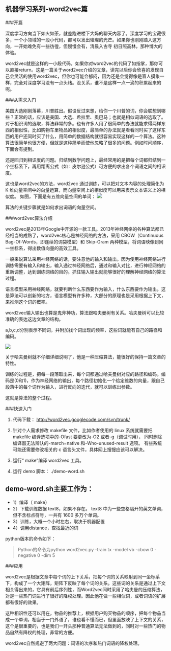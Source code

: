 ## 机器学习系列-word2vec篇 ##

###开篇 

深度学习方向当下如火如荼，就差跑进楼下大妈的聊天内容了。深度学习的宝藏很多，一个小领域的一段小代码，都可以发出璀璨的光芒。如果你也刚刚踏入这方向，一开始难免有一些彷徨，但慢慢会有，清晨入古寺 初日照高林，那种博大的体验。

word2vec就是这样的一小段代码，如果你对word2vec的代码了如指掌，那你可以直接return。这是一篇关于word2vec介绍的文章，读完以后你会欣喜的发现自己会灵活的使用word2vec，但你也可能会郁闷，因为还是会觉得像是盲人摸象一样，完全对深度学习没有一点头绪。没关系，谁不是这样一点一滴的积累起来的呢。

###从需求入门

美国大选刚刚落幕，川普胜出。假设反过来想，给你一个川普的词，你会联想到哪些？正常的话，应该是美国、大选、希拉里、奥巴马；也就是相似词语的选取了。对于相识词的选取，算法非常的多。也有许多人用了很简单的办法就能求得两样东西的相似性，比如购物车里物品的相似度，最简单的办法就是看看同时买了这样东西的用户还同时买了什么，用简单的数据结构就很容易实现这样的一个算法。这种算法很简单也很方便，但就是这种简单而使他忽略了很多的问题。例如时间顺序，下面会有提到。

还是回归到相识度的问题。归结到数学问题上，最经常用的是把每个词都归结到一个坐标系下，再用距离公式（如：皮尔逊公式）可方便的求出各个词语之间的相识度。

这也是word2vec的方法，word2vec 通过训练，可以把对文本内容的处理简化为 K 维向量空间中的向量运算，而向量空间上的相似度可以用来表示文本语义上的相似度。
如图，下面是有五维向量空间的单词：
![](http://chuantu.biz/t5/41/1478758660x2102250234.png)

算法的关键步骤就是如何求出词语的向量空间。


###word2vec算法介绍


word2vec是2013年Google中开源的一款工具。2013年神经网络的各种算法都已经相当的成熟了，word2vec核心是神经网络的方法，采用 CBOW（Continuous Bag-Of-Words，即连续的词袋模型）和 Skip-Gram 两种模型，将词语映像到同一坐标系，得出数值向量的高效工具。

一般来说算法采用神经网络的话，要注意他的输入和输出。因为使用神经网络进行训练需要有输入和输出，输入通过神经网络后，通过和输入对比，进行神经网络的重新调整，达到训练网络的目的。抓住输入输出就能够很好的理解神经网络的算法过程。

语言模型采用神经网络，就要判断什么东西要作为输入，什么东西要作为输出。这是算法可以创新的地方，语言模型有许多种，大部分的原理也是采用根据上下文，来推测这个词的概率。

word2vec输入输出也算是鬼斧神功，算法跟哈夫曼树有关系。哈夫曼树可以比较准确的表达这边文章的结构。

a,b,c,d分别表示不同词，并附加找个词出现的频率，这些词就能有自己的路径和编码。

![](http://chuantu.biz/t5/41/1478765121x2102250234.png)

关于哈夫曼树就不仔细详细说明了，他是一种压缩算法，能很好的保持一篇文章的特性。

训练的过程是，把每一段落取出来，每个词都通过哈夫曼树对应的路径和编码。编码是(0和1)，作为神经网络的输出，每个路径初始化一个给定维数的向量，跟自己段落中的每个词作为输入，进行反向的迭代，就可以训练出参数。

这就是算法的整个过程。

###快速入门

1. 代码下载： http://word2vec.googlecode.com/svn/trunk/ 
1. 针对个人需求修改 makefile 文件，比如作者使用的 linux 系统就需要把 makefile 编译选项中的-Ofast 要更改为-O2 或者-g（调试时用）， 同时删除编译器无法辨认的-march=native 和-Wno-unused-result 选项。 有些系统可能还需要修改相关的 c 语言头文件，具体网上搜搜应该可以解决。 
1. 运行“ make”编译 word2vec 工具。 

1. 运行 demo 脚本： ./demo-word.sh

 demo-word.sh主要工作为： 
- 
- 1）编译（ make） 
- 2）下载训练数据 text8，如果不存在。 text8 中为一些空格隔开的英文单词，但不含标点符号，一共有 1600 多万个单词。 
- 3）训练，大概一个小时左右，取决于机器配置 
- 4）调用distance，查找最近的词

python版本的命令如下：

> Python的命令为python word2vec.py -train tx -model vb -cbow 0  -negative 0 -dim 5


###应用

word2vec是根据文章中每个词的上下关系，把每个词的关系映射到同一坐标系下，构成了一个大矩阵，矩阵下反映了每个词的关系。这些词的关系是通过上下文相关得出来的，它具有前后序列性，而Word2vec同时采用了哈夫曼的压缩算法，对是一些热门词进行了很好的降权处理。因此他在做一些相似词，或者词语的扩展都有很好的效果。

这种相识性还可以用在，物品的推荐上，根据用户购买物品的顺序，把每个物品当成一个单词，相当于一门外语了，谁也看不懂而已，但里面放映了上下文的关系，这个是很重要的，也是我们一开头那种普通算法无法做到的，同时对一些热门的物品自然有降权的处理，非常的方便。

word2vec自然规避了两大问题：词语的次序和热门词语的降权处理。
